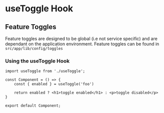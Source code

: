 # useToggle Hook

## Feature Toggles

Feature toggles are designed to be global (i.e not service specific) and are dependant on the application environment.
Feature toggles can be found in `src/app/lib/config/toggles`

### Using the useToggle Hook

```
import useToggle from './useToggle';

const Component = () => {
    const { enabled } = useToggle('foo')

    return enabled ? <h1>toggle enabled</h1> : <p>toggle disabled</p>
}

export default Component;
```
